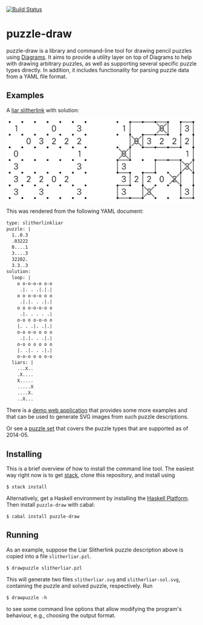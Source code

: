 [![Build Status](https://api.travis-ci.org/robx/puzzle-draw.png)][travis]

puzzle-draw
===========

puzzle-draw is a library and command-line tool for drawing pencil
puzzles using [Diagrams][diagrams]. It aims to provide a utility layer
on top of Diagrams to help with drawing arbitrary puzzles, as well as
supporting several specific puzzle types directly. In addition, it
includes functionality for parsing puzzle data from a YAML file format.

Examples
--------

A [liar slitherlink][liarslither] with solution:

![Liar Slitherlink](doc/slitherlink-liar-example.png)

This was rendered from the following YAML document:

```
type: slitherlinkliar
puzzle: |
  1..0.3
  .03222
  0....1
  3....3
  32202.
  3.3..3
solution:
  loop: |
    o o-o-o-o o-o
     .|. . .|.|.|
    o o o-o-o o o
     .|.|. . .|.|
    o o o-o-o-o o
     .|. . . . .|
    o-o o o-o-o o
    |. . .|. .|.|
    o-o o-o o o o
     .|.|. . .|.|
    o-o o o o o o
    |. .|. . .|.|
    o-o-o o o o-o
  liars: |
    ...X..
    .X....
    X.....
    .....X
    ....X.
    ..X...
```

There is a [demo web application][demo] that provides some more
examples and that can be used to generate SVG images from such
puzzle descriptions.

Or see a [puzzle set][twentyfour] that covers the puzzle types
that are supported as of 2014-05.

Installing
----------

This is a brief overview of how to install the command line tool.
The easiest way right now is to get [stack](https://www.stackage.org/),
clone this repository, and install using

```
$ stack install
```

Alternatively, get a Haskell environment by installing the
[Haskell Platform](https://www.haskell.org/platform/).
Then install `puzzle-draw` with cabal:

```
$ cabal install puzzle-draw
```

Running
-------

As an example, suppose the Liar Slitherlink puzzle description above
is copied into a file `slitherliar.pzl`.

```
$ drawpuzzle slitherliar.pzl
```

This will generate two files `slitherliar.svg` and `slitherliar-sol.svg`,
containing the puzzle and solved puzzle, respectively. Run

```
$ drawpuzzle -h
```

to see some command line options that allow modifying the program's
behaviour, e.g., choosing the output format.

[travis]: https://travis-ci.org/robx/puzzle-draw
[liarslither]: https://maybepuzzles.wordpress.com/types/liar-slither-link/
[twentyfour]: https://maybepuzzles.wordpress.com/2014/03/29/puzzle-set-24-hour-marathon/
[diagrams]: http://projects.haskell.org/diagrams/
[demo]: https://arp.vllmrt.net/puzzles/draw/static/puzzle.html
